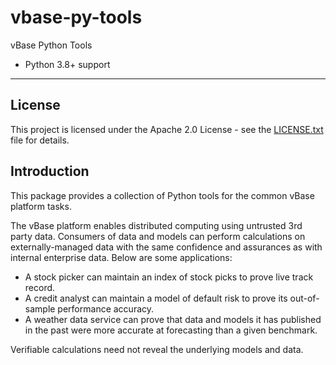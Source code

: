 # vbase-py-tools

vBase Python Tools

-   Python 3.8+ support

---

## License

This project is licensed under the Apache 2.0 License - see the [LICENSE.txt](LICENSE.txt) file for details.

## Introduction

This package provides a collection of Python tools for the common vBase platform tasks.

The vBase platform enables distributed computing using untrusted 3rd party data.
Consumers of data and models can perform calculations on externally-managed data
with the same confidence and assurances as with internal enterprise data.
Below are some applications:
- A stock picker can maintain an index of stock picks to prove live track record.
- A credit analyst can maintain a model of default risk to prove its out-of-sample performance accuracy.
- A weather data service can prove that data and models it has published in the past 
were more accurate at forecasting than a given benchmark. 

Verifiable calculations need not reveal the underlying models and data.
